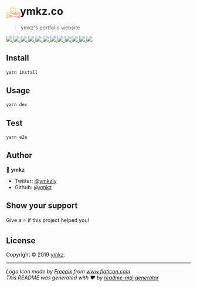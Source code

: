 <div>
  <img align="left" src="docs/icon.svg" width="38px">
  <h1>ymkz.co</h1>
</div>

> ymkz's portfolio website

<p>
  <a href="https://circleci.com/gh/ymkz/workflows/ymkz.co">
    <img
      src="https://flat.badgen.net/circleci/github/ymkz/ymkz.co?icon=circleci"
      target="_blank"
      rel="noopener noreferrer"
    >
  </a>
  <a href="https://app.dependabot.com/accounts/ymkz/repos/172352878">
    <img
      src="https://flat.badgen.net/badge/deps/dependabot/0366d6?icon=dependabot"
      target="_blank"
      rel="noopener noreferrer"
    >
  </a>
  <a href="https://github.com/Microsoft/TypeScript">
    <img
      src="https://flat.badgen.net/badge/language/TypeScript/017acd?icon=typescript"
      target="_blank"
      rel="noopener noreferrer"
    >
  </a>
  <a href="https://zeit.co/ymkz/ymkz.co">
    <img
      src="https://flat.badgen.net/badge/hosting/now/000000"
      target="_blank"
      rel="noopener noreferrer"
    >
  </a>
  <a href="https://eslint.org">
    <img
      src="https://flat.badgen.net/badge/linter/eslint/4b32c3"
      target="_blank"
      rel="noopener noreferrer"
    >
  </a>
  <a href="https://stylelint.io/">
    <img
      src="https://flat.badgen.net/badge/linter/stylelint/263238"
      rel="noopener noreferrer"
      target="_blank"
    >
  </a>
  <a href="https://prettier.io">
    <img
      src="https://flat.badgen.net/badge/formatter/prettier/ff69b4"
      target="_blank"
      rel="noopener noreferrer"
    >
  </a>
  <a href="https://emotion.sh">
    <img
      src="https://flat.badgen.net/badge/styling/emotion/d36ac2"
      target="_blank"
      rel="noopener noreferrer"
    >
  </a>
  <a href="https://percy.io/ymkz/ymkz.co">
    <img
      src="https://flat.badgen.net/badge/visual%20testing/percy/9e66bf"
      target="_blank"
      rel="noopener noreferrer"
    >
  </a>
  <a href="https://percy.io/ymkz/ymkz.co">
    <img
      src="https://flat.badgen.net/badge/_/chrome/ffd600?icon=chrome&label"
      target="_blank"
      rel="noopener noreferrer"
    >
  </a>
  <a href="https://percy.io/ymkz/ymkz.co">
    <img
      src="https://flat.badgen.net/badge/_/firefox/ff5722/?icon=firefox&label"
      target="_blank"
      rel="noopener noreferrer"
    >
  </a>
  <a href="https://twitter.com/ymkzly">
    <img
      src="https://flat.badgen.net/twitter/follow/ymkzly?icon=twitter"
      target="_blank"
      rel="noopener noreferrer"
    />
  </a>
</p>

## Install

```sh
yarn install
```

## Usage

```sh
yarn dev
```

## Test

```sh
yarn e2e
```

## Author

👤 **ymkz**

- Twitter: [@ymkzly](https://twitter.com/ymkzly)
- Github: [@ymkz](https://github.com/ymkz)

## Show your support

Give a ⭐️ if this project helped you!

## License

Copyright © 2019 [ymkz](https://github.com/ymkz).

---

_Logo Icon made by [Freepik](https://www.flaticon.com/authors/freepik) from www.flaticon.com_  
_This README was generated with ❤️ by [readme-md-generator](https://github.com/kefranabg/readme-md-generator)_
